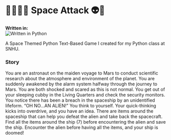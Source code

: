 # 🚀👨🏼‍🚀 Space Attack 👽👾

**Written in:**
\
![Written in Python](https://img.shields.io/badge/Python-3776AB?style=for-the-badge&logo=python&logoColor=white)

A Space Themed Python Text-Based Game I created for my Python class at SNHU.

### Story

You are an astronaut on the maiden voyage to Mars to conduct scientific research about the atmosphere and environment of the planet. You are suddenly awakened by the alarm system halfway through the journey to Mars. You are both shocked and scared as this is not normal. You get out of your sleeping cubby in the Living Quarters and check the security monitors. You notice there has been a breach in the spaceship by an unidentified lifeform. “OH NO…AN ALIEN!” You think to yourself. Your quick-thinking kicks into overdrive, and you have an idea. There are items around the spaceship that can help you defeat the alien and take back the spacecraft. Find all the items around the ship (7) before encountering the alien and save the ship. Encounter the alien before having all the items, and your ship is doomed!